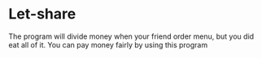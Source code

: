 # Let-share
The program will divide money when your friend order menu, but you did eat all of it. You can pay money fairly by using this program 
